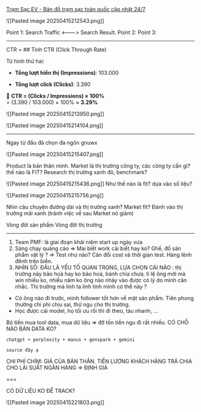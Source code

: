 [Trạm Sạc EV - Bản đồ trạm sạc toàn quốc cập nhật 24/7](https://evcs.vn/)

![[Pasted image 20250415212543.png]]


Point 1: Search Traffic <---> Search Result. 
Point 2: 
Point 3: 

---
CTR = ## Tính CTR (Click Through Rate)

Từ hình thứ hai:

- **Tổng lượt hiển thị (Impressions)**: 103.000
    
- **Tổng lượt click (Clicks)**: 3.390
    

🧮 **CTR = (Clicks / Impressions) × 100%**  
= (3.390 / 103.000) × 100% ≈ **3.29%**

![[Pasted image 20250415213950.png]]

![[Pasted image 20250415214104.png]]



---
Ngay từ đầu đã chọn đa ngôn gnuwx 


![[Pasted image 20250415215407.png]]

Product là bản thân mình. Market là thị trường công ty, các công ty cần gì? 
thế nào là FIT?
Research thị trường xanh đỏ, benchmark? 


![[Pasted image 20250415215436.png]]
Như thế nào là fit? dựa vào số liệu? 


![[Pasted image 20250415215756.png]]


Nhìn câu chuyện đường dài và thị trường xanh? Market fit? Đánh vào thị trường mãi xanh (tránh việc về sau Market nó giảm)

Vòng đời sản phẩm 
Vòng đời thị trường 


---
1. Team PMF: là giai đoạn khái niệm start up ngày xưa 
2. Sáng chạy quảng cáo => Mai biết work cái biết hay ko? 
Ghế, đồ sản phẩm vật lý ? => Test như nào? 
Cân đối cost và thời gian test. 
Hàng lênh đênh trên biển. 
3. NHÌN SỐ: ĐÂU LÀ YẾU TỐ QUAN TRỌNG, LỰA CHỌN CÁI NÀO : thị trường này bão hoà hay ko bão hoà, bánh chia chưa, tỉ lệ ông mới mà win nhiều ko, nhiều năm ko ông nào nhảy vào được có lý do mình cân nhắc. Thị trường mà linh ta linh tinh mình có thể này ? 
- Có ông nào đi trước, mình follower tốt hơn về mặt sản phẩm. Tiên phong thường chi phí chịu sai, thử ngu cho thị trường. 
- Học được cái model, họ tối ưu rồi thì đi theo, tàu nhanh, ... 

Bỏ tiền mua tool data, mua dữ liệu => đỡ tốn tiền ngu đi rất nhiều. CÓ CHỖ NÀO BÁN DATA KO? 

```
chatgpt + perplexity + manus + genspark + gemini

source đây ạ
```


CHI PHÍ CHÌM: GIÁ CỦA BẢN THÂN. 
TIỀN LƯƠNG KHÁCH HÀNG TRẢ CHIA CHO LÃI SUẤT NGÂN HÀNG => ĐỊNH GIÁ 


===

CÓ DỮ LIỆU KO ĐỂ TRACK?


![[Pasted image 20250415221803.png]]



